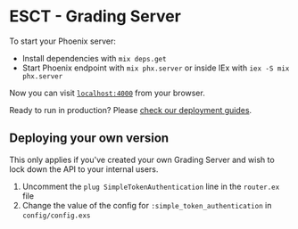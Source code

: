 # ESCT - Grading Server

To start your Phoenix server:

  * Install dependencies with `mix deps.get`
  * Start Phoenix endpoint with `mix phx.server` or inside IEx with `iex -S mix phx.server`

Now you can visit [`localhost:4000`](http://localhost:4000) from your browser.

Ready to run in production? Please [check our deployment guides](https://hexdocs.pm/phoenix/deployment.html).

## Deploying your own version

This only applies if you've created your own Grading Server and wish to lock down the API to your internal users.

1. Uncomment the `plug SimpleTokenAuthentication` line in the `router.ex` file
2. Change the value of the config for `:simple_token_authentication` in `config/config.exs`
